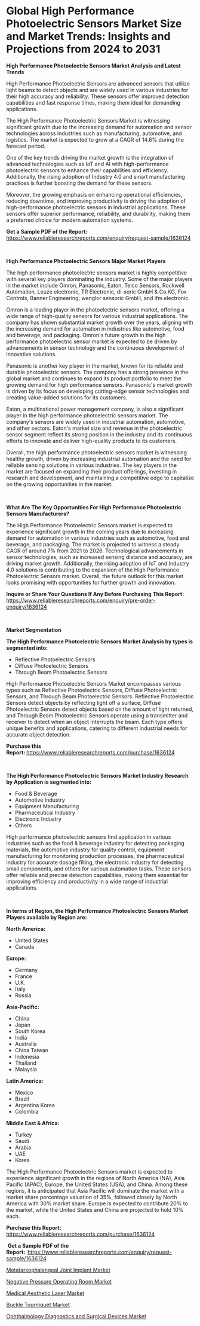 <p><h1>Global High Performance Photoelectric Sensors Market Size and Market Trends: Insights and Projections from 2024 to 2031</h1></p><p><strong>High Performance Photoelectric Sensors Market Analysis and Latest Trends</strong></p>
<p><p>High Performance Photoelectric Sensors are advanced sensors that utilize light beams to detect objects and are widely used in various industries for their high accuracy and reliability. These sensors offer improved detection capabilities and fast response times, making them ideal for demanding applications.</p><p>The High Performance Photoelectric Sensors Market is witnessing significant growth due to the increasing demand for automation and sensor technologies across industries such as manufacturing, automotive, and logistics. The market is expected to grow at a CAGR of 14.6% during the forecast period.</p><p>One of the key trends driving the market growth is the integration of advanced technologies such as IoT and AI with high-performance photoelectric sensors to enhance their capabilities and efficiency. Additionally, the rising adoption of Industry 4.0 and smart manufacturing practices is further boosting the demand for these sensors.</p><p>Moreover, the growing emphasis on enhancing operational efficiencies, reducing downtime, and improving productivity is driving the adoption of high-performance photoelectric sensors in industrial applications. These sensors offer superior performance, reliability, and durability, making them a preferred choice for modern automation systems.</p></p>
<p><strong>Get a Sample PDF of the Report:&nbsp;</strong> <a href="https://www.reliableresearchreports.com/enquiry/request-sample/1636124">https://www.reliableresearchreports.com/enquiry/request-sample/1636124</a></p>
<p>&nbsp;</p>
<p><strong>High Performance Photoelectric Sensors Major Market Players</strong></p>
<p><p>The high performance photoelectric sensors market is highly competitive with several key players dominating the industry. Some of the major players in the market include Omron, Panasonic, Eaton, Telco Sensors, Rockwell Automation, Leuze electronic, TR Electronic, di-soric GmbH & Co.KG, Fox Controls, Banner Engineering, wenglor sensoric GmbH, and ifm electronic.</p><p>Omron is a leading player in the photoelectric sensors market, offering a wide range of high-quality sensors for various industrial applications. The company has shown substantial market growth over the years, aligning with the increasing demand for automation in industries like automotive, food and beverage, and packaging. Omron's future growth in the high performance photoelectric sensor market is expected to be driven by advancements in sensor technology and the continuous development of innovative solutions.</p><p>Panasonic is another key player in the market, known for its reliable and durable photoelectric sensors. The company has a strong presence in the global market and continues to expand its product portfolio to meet the growing demand for high performance sensors. Panasonic's market growth is driven by its focus on developing cutting-edge sensor technologies and creating value-added solutions for its customers.</p><p>Eaton, a multinational power management company, is also a significant player in the high performance photoelectric sensors market. The company's sensors are widely used in industrial automation, automotive, and other sectors. Eaton's market size and revenue in the photoelectric sensor segment reflect its strong position in the industry and its continuous efforts to innovate and deliver high-quality products to its customers.</p><p>Overall, the high performance photoelectric sensors market is witnessing healthy growth, driven by increasing industrial automation and the need for reliable sensing solutions in various industries. The key players in the market are focused on expanding their product offerings, investing in research and development, and maintaining a competitive edge to capitalize on the growing opportunities in the market.</p></p>
<p>&nbsp;</p>
<p><strong>What Are The Key Opportunities For High Performance Photoelectric Sensors Manufacturers?</strong></p>
<p><p>The High Performance Photoelectric Sensors market is expected to experience significant growth in the coming years due to increasing demand for automation in various industries such as automotive, food and beverage, and packaging. The market is projected to witness a steady CAGR of around 7% from 2021 to 2026. Technological advancements in sensor technologies, such as increased sensing distance and accuracy, are driving market growth. Additionally, the rising adoption of IoT and Industry 4.0 solutions is contributing to the expansion of the High Performance Photoelectric Sensors market. Overall, the future outlook for this market looks promising with opportunities for further growth and innovation.</p></p>
<p><strong>Inquire or Share Your Questions If Any Before Purchasing This Report:</strong> <a href="https://www.reliableresearchreports.com/enquiry/pre-order-enquiry/1636124">https://www.reliableresearchreports.com/enquiry/pre-order-enquiry/1636124</a></p>
<p>&nbsp;</p>
<p><strong>Market Segmentation</strong></p>
<p><strong>The High Performance Photoelectric Sensors Market Analysis by types is segmented into:</strong></p>
<p><ul><li>Reflective Photoelectric Sensors</li><li>Diffuse Photoelectric Sensors</li><li>Through Beam Photoelectric Sensors</li></ul></p>
<p><p>High Performance Photoelectric Sensors Market encompasses various types such as Reflective Photoelectric Sensors, Diffuse Photoelectric Sensors, and Through Beam Photoelectric Sensors. Reflective Photoelectric Sensors detect objects by reflecting light off a surface, Diffuse Photoelectric Sensors detect objects based on the amount of light returned, and Through Beam Photoelectric Sensors operate using a transmitter and receiver to detect when an object interrupts the beam. Each type offers unique benefits and applications, catering to different industrial needs for accurate object detection.</p></p>
<p><strong>Purchase this Report:&nbsp;</strong><a href="https://www.reliableresearchreports.com/purchase/1636124">https://www.reliableresearchreports.com/purchase/1636124</a></p>
<p>&nbsp;</p>
<p><strong>The High Performance Photoelectric Sensors Market Industry Research by Application is segmented into:</strong></p>
<p><ul><li>Food & Beverage</li><li>Automotive Industry</li><li>Equipment Manufacturing</li><li>Pharmaceutical Industry</li><li>Electronic Industry</li><li>Others</li></ul></p>
<p><p>High performance photoelectric sensors find application in various industries such as the food & beverage industry for detecting packaging materials, the automotive industry for quality control, equipment manufacturing for monitoring production processes, the pharmaceutical industry for accurate dosage filling, the electronic industry for detecting small components, and others for various automation tasks. These sensors offer reliable and precise detection capabilities, making them essential for improving efficiency and productivity in a wide range of industrial applications.</p></p>
<p>&nbsp;</p>
<p><strong>In terms of Region, the High Performance Photoelectric Sensors Market Players available by Region are:</strong></p>
<p>
    <p> <strong> North America: </strong>
        <ul>
            <li>United States</li>
            <li>Canada</li>
        </ul>
        </p> 
    <p> <strong> Europe: </strong>
        <ul>
            <li>Germany</li>
            <li>France</li>
            <li>U.K.</li>
            <li>Italy</li>
            <li>Russia</li>
        </ul>
        </p> 
    <p> <strong> Asia-Pacific: </strong>
        <ul>
            <li>China</li>
            <li>Japan</li>
            <li>South Korea</li>
            <li>India</li>
            <li>Australia</li>
            <li>China Taiwan</li>
            <li>Indonesia</li>
            <li>Thailand</li>
            <li>Malaysia</li>
        </ul>
        </p> 
    <p> <strong> Latin America: </strong>
        <ul>
            <li>Mexico</li>
            <li>Brazil</li>
            <li>Argentina Korea</li>
            <li>Colombia</li>
        </ul>
        </p> 
    <p> <strong> Middle East & Africa: </strong>
        <ul>
            <li>Turkey</li>
            <li>Saudi</li>
            <li>Arabia</li>
            <li>UAE</li>
            <li>Korea</li>
        </ul>
    </p>
    </p>
<p><p>The High Performance Photoelectric Sensors market is expected to experience significant growth in the regions of North America (NA), Asia Pacific (APAC), Europe, the United States (USA), and China. Among these regions, it is anticipated that Asia Pacific will dominate the market with a market share percentage valuation of 35%, followed closely by North America with 30% market share. Europe is expected to contribute 20% to the market, while the United States and China are projected to hold 10% each.</p></p>
<p><strong>Purchase this Report: </strong><a href="https://www.reliableresearchreports.com/purchase/1636124">https://www.reliableresearchreports.com/purchase/1636124</a></p>
<p>&nbsp;<strong>Get a Sample PDF of the Report:&nbsp;&nbsp;</strong><a href="https://www.reliableresearchreports.com/enquiry/request-sample/1636124">https://www.reliableresearchreports.com/enquiry/request-sample/1636124</a></p>
<p><strong></strong></p>
<p><p><a href="https://medium.com/p/f4266d38a47a/edit">Metatarsophalangeal Joint Implant Market</a></p><p><a href="https://medium.com/p/ac75f7faf59e/edit">Negative Pressure Operating Room Market</a></p><p><a href="https://medium.com/p/47b37098a709/edit">Medical Aesthetic Laser Market</a></p><p><a href="https://medium.com/p/2eec69e37e0a/edit">Buckle Tourniquet Market</a></p><p><a href="https://medium.com/p/d09a1ee9dae4/edit">Ophthalmology Diagnostics and Surgical Devices Market</a></p></p>